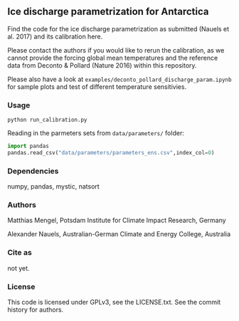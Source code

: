 ## Ice discharge parametrization for Antarctica

Find the code for the ice discharge parametrization as submitted
(Nauels et al. 2017) and its calibration here.

Please contact the authors if you would like to rerun the calibration,
as we cannot provide the forcing global mean temperatures and the reference
data from Deconto & Pollard (Nature 2016) within this repository.

Please also have a look at `examples/deconto_pollard_discharge_param.ipynb`
for sample plots and test of different temperature sensitivies.

### Usage

`python run_calibration.py`

Reading in the parmeters sets from `data/parameters/` folder:
``` python
import pandas
pandas.read_csv("data/parameters/parameters_ens.csv",index_col=0)
```

### Dependencies

numpy, pandas, mystic, natsort


### Authors

Matthias Mengel, Potsdam Institute for Climate Impact Research, Germany

Alexander Nauels, Australian-German Climate and Energy College, Australia

### Cite as

not yet.

### License

This code is licensed under GPLv3, see the LICENSE.txt. See the commit history for authors.
